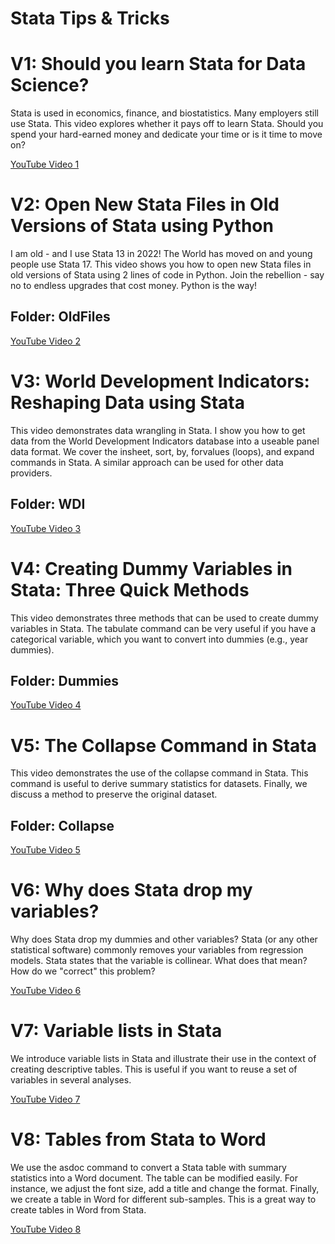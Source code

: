 # Stata Tips & Tricks

# V1: Should you learn Stata for Data Science?
Stata is used in economics, finance, and biostatistics. Many employers still use Stata. This video explores whether it pays off to learn Stata. Should you spend your hard-earned money and dedicate your time or is it time to move on?

[YouTube Video 1](https://youtu.be/9Y1bsmcz1UU)


# V2: Open New Stata Files in Old Versions of Stata using Python
I am old - and I use Stata 13 in 2022! The World has moved on and young people use Stata 17. This video shows you how to open new Stata files in old versions of Stata using 2 lines of code in Python. Join the rebellion - say no to endless upgrades that cost money. Python is the way!
## Folder: OldFiles

[YouTube Video 2](https://youtu.be/zVzSix2SZjs)


# V3: World Development Indicators: Reshaping Data using Stata
This video demonstrates data wrangling in Stata. I show you how to get data from the World Development Indicators database into a useable panel data format. We cover the insheet, sort, by, forvalues (loops), and expand commands in Stata. A similar approach can be used for other data providers.
## Folder: WDI

[YouTube Video 3](https://youtu.be/Ao8AjlynzP4)


# V4: Creating Dummy Variables in Stata: Three Quick Methods
This video demonstrates three methods that can be used to create dummy variables in Stata. The tabulate command can be very useful if you have a categorical variable, which you want to convert into dummies (e.g., year dummies).
## Folder: Dummies

[YouTube Video 4](https://youtu.be/cZJM5TJi0xs)


# V5: The Collapse Command in Stata
This video demonstrates the use of the collapse command in Stata. This command is useful to derive summary statistics for datasets. Finally, we discuss a method to preserve the original dataset.
## Folder: Collapse

[YouTube Video 5](https://youtu.be/woReGf96tl8)


# V6: Why does Stata drop my variables?
Why does Stata drop my dummies and other variables? Stata (or any other statistical software) commonly removes your variables from regression models. Stata states that the variable is collinear. What does that mean? How do we "correct" this problem?

[YouTube Video 6](https://youtu.be/CgHueBDaEnU)

# V7: Variable lists in Stata
We introduce variable lists in Stata and illustrate their use in the context of creating descriptive tables. This is useful if you want to reuse a set of variables in several analyses.

[YouTube Video 7](https://youtu.be/mN60uDFLupU)

# V8: Tables from Stata to Word
We use the asdoc command to convert a Stata table with summary statistics into a Word document. The table can be modified easily. For instance, we adjust the font size, add a title and change the format. Finally, we create a table in Word for different sub-samples. This is a great way to create tables in Word from Stata.

[YouTube Video 8](https://youtu.be/Hf5TtYMQARc)
